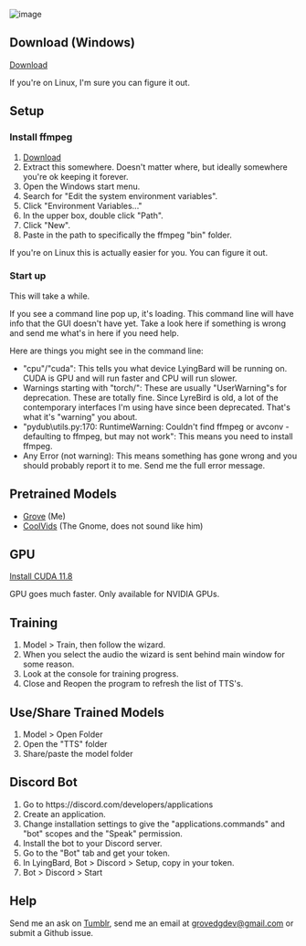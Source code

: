 ![image](https://github.com/GroveDG/LyingBard/assets/87248833/250f3b66-3bdc-4c01-b575-fda0265b341e)

## Download (Windows)
[Download](https://drive.google.com/file/d/16VTnAVjqCFLJ6_hMZsNr4BkAuhNvZnFP/view?usp=drive_link)

If you're on Linux, I'm sure you can figure it out.

## Setup
### Install ffmpeg
<ol>
  <li><a href=https://www.gyan.dev/ffmpeg/builds/ffmpeg-release-essentials.zip>Download</a></li>
  <li>Extract this somewhere. Doesn't matter where, but ideally somewhere you're ok keeping it forever.</li>
  <li>Open the Windows start menu.</li>
  <li>Search for "Edit the system environment variables".</li>
  <li>Click "Environment Variables..."</li>
  <li>In the upper box, double click "Path".</li>
  <li>Click "New".</li>
  <li>Paste in the path to specifically the ffmpeg "bin" folder.</li>
</ol>
If you're on Linux this is actually easier for you. You can figure it out.

### Start up
This will take a while.

If you see a command line pop up, it's loading. This command line will have info that the GUI doesn't have yet. Take a look here if something is wrong and send me what's in here if you need help.

Here are things you might see in the command line:
<ul>
  <li>"cpu"/"cuda": This tells you what device LyingBard will be running on. CUDA is GPU and will run faster and CPU will run slower.</li>
  <li>Warnings starting with "torch/": These are usually "UserWarning"s for deprecation. These are totally fine. Since LyreBird is old, a lot of the contemporary interfaces I'm using have since been deprecated. That's what it's "warning" you about.</li>
  <li>"pydub\utils.py:170: RuntimeWarning: Couldn't find ffmpeg or avconv - defaulting to ffmpeg, but may not work": This means you need to install ffmpeg.</li>
  <li>Any Error (not warning): This means something has gone wrong and you should probably report it to me. Send me the full error message.</li>
</ul>

## Pretrained Models
<ul>
  <li><a href="https://drive.google.com/file/d/1smJK-7fDIkMA10Pwgoj2KTE_ceKAHi2D/view?usp=sharing">Grove</a> (Me)</li>
  <li><a href="https://drive.google.com/file/d/1U7xdZ0bqbeOfPkHn9ffsOaXsWZ0xaeUK/view?usp=sharing">CoolVids</a> (The Gnome, does not sound like him)</li>
</ul>

## GPU
[Install CUDA 11.8](https://developer.nvidia.com/cuda-11-8-0-download-archive)

GPU goes much faster. Only available for NVIDIA GPUs.

## Training
<ol>
  <li>Model > Train, then follow the wizard.</li>
  <li>When you select the audio the wizard is sent behind main window for some reason.</li>
  <li>Look at the console for training progress.</li>
  <li>Close and Reopen the program to refresh the list of TTS's.</li>
</ol>

## Use/Share Trained Models
<ol>
  <li>Model > Open Folder</li>
  <li>Open the "TTS" folder</li>
  <li>Share/paste the model folder</li>
</ol>

## Discord Bot
<ol>
  <li>Go to https://discord.com/developers/applications</li>
  <li>Create an application.</li>
  <li>Change installation settings to give the "applications.commands" and "bot" scopes and the "Speak" permission.</li>
  <li>Install the bot to your Discord server.</li>
  <li>Go to the "Bot" tab and get your token.</li>
  <li>In LyingBard, Bot > Discord > Setup, copy in your token.</li>
  <li>Bot > Discord > Start</li>
</ol>

## Help
Send me an ask on [Tumblr](https://www.tumblr.com/lyingbard), send me an email at <grovedgdev@gmail.com> or submit a Github issue.
